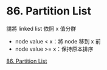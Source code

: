 # 86. Partition List

請將 linked list 依照 x 值分群

* node value < x：將 node 移到 x 前
* node value >= x：保持原本排序

[86. Partition List](https://leetcode.com/problems/partition-list/)
